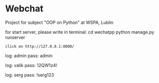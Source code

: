 # Webchat
Project for subject "OOP on Python" at WSPA, Lublin


for start server, please write in terminal:
    cd wechatpp
    python manage.py runserver

    click on http://127.0.0.1:8000/

    


log: admin
pass: admin

log: valik
pass: 12QW1z4!

log: serg
pass: !serg123
